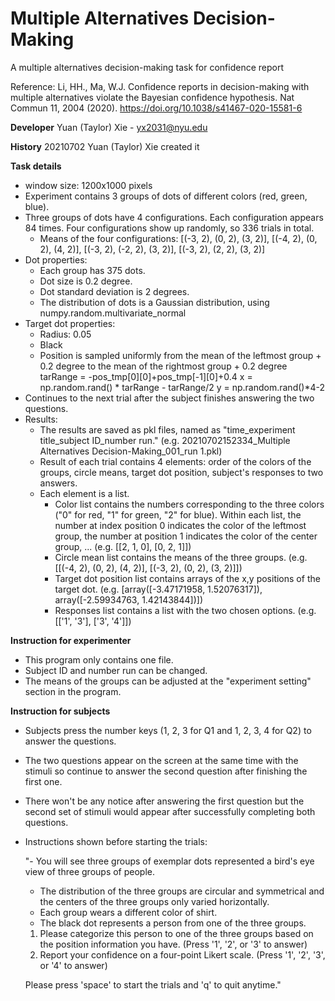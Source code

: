 # Multiple Alternatives Decision-Making
A multiple alternatives decision-making task for confidence report 

Reference: Li, HH., Ma, W.J. Confidence reports in decision-making with multiple alternatives violate the Bayesian confidence hypothesis. Nat Commun 11, 2004 (2020). https://doi.org/10.1038/s41467-020-15581-6

**Developer**
Yuan (Taylor) Xie - yx2031@nyu.edu

**History**
20210702 Yuan (Taylor) Xie created it

**Task details**
- window size: 1200x1000 pixels
- Experiment contains 3 groups of dots of different colors (red, green, blue). 
- Three groups of dots have 4 configurations. Each configuration appears 84 times. Four configurations show up randomly, so 336 trials in total.
    - Means of the four configurations: 
        [(-3, 2), (0, 2), (3, 2)], [(-4, 2), (0, 2), (4, 2)], [(-3, 2), (-2, 2), (3, 2)], [(-3, 2), (2, 2), (3, 2)]
- Dot properties:
    - Each group has 375 dots.
    - Dot size is 0.2 degree.
    - Dot standard deviation is 2 degrees. 
    - The distribution of dots is a Gaussian distribution, using numpy.random.multivariate_normal
- Target dot properties:
    - Radius: 0.05
    - Black
    - Position is sampled uniformly from the mean of the leftmost group + 0.2 degree to the mean of the rightmost group + 0.2 degree
        tarRange = -pos_tmp[0][0]+pos_tmp[-1][0]+0.4
        x = np.random.rand() * tarRange - tarRange/2
        y = np.random.rand()*4-2
- Continues to the next trial after the subject finishes answering the two questions.
- Results: 
    - The results are saved as pkl files, named as "time_experiment title_subject ID_number run." (e.g. 20210702152334_Multiple Alternatives Decision-Making_001_run 1.pkl)
    - Result of each trial contains 4 elements: order of the colors of the groups, circle means, target dot position, subject's responses to two answers. 
    - Each element is a list. 
        - Color list contains the numbers corresponding to the three colors ("0" for red, "1" for green, "2" for blue). Within each list, the number at index position 0 indicates the color of the leftmost group, the number at position 1 indicates the color of the center group, ... (e.g. [[2, 1, 0], [0, 2, 1]])
        - Circle mean list contains the means of the three groups. (e.g. [[(-4, 2), (0, 2), (4, 2)], [(-3, 2), (0, 2), (3, 2)]])
        - Target dot position list contains arrays of the x,y positions of the target dot. (e.g. [array([-3.47171958,  1.52076317]), array([-2.59934763,  1.42143844])])
        - Responses list contains a list with the two chosen options. (e.g. [['1', '3'], ['3', '4']])

**Instruction for experimenter**
- This program only contains one file.
- Subject ID and number run can be changed.
- The means of the groups can be adjusted at the "experiment setting" section in the program.

**Instruction for subjects**
- Subjects press the number keys (1, 2, 3 for Q1 and 1, 2, 3, 4 for Q2) to answer the questions. 
- The two questions appear on the screen at the same time with the stimuli so continue to answer the second question after finishing the first one. 
- There won't be any notice after answering the first question but the second set of stimuli would appear after successfully completing both questions. 
- Instructions shown before starting the trials: 
    
    "- You will see three groups of exemplar dots represented a bird's eye view of three groups of people.
    - The distribution of the three groups are circular and symmetrical and the centers of the three groups only varied horizontally.
    - Each group wears a different color of shirt.
    - The black dot represents a person from one of the three groups.
    1) Please categorize this person to one of the three groups based on the position information you have. (Press '1', '2', or '3' to answer)
    2) Report your confidence on a four-point Likert scale. (Press '1', '2', '3', or '4' to answer)
    
    Please press 'space' to start the trials and 'q' to quit anytime."

